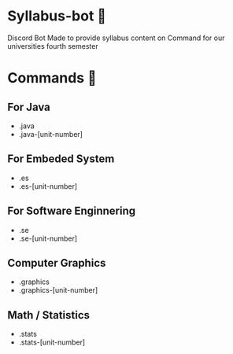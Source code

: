 # Syllabus-bot :robot:
Discord Bot Made to provide syllabus content on Command for our universities fourth semester

# Commands :email:

## For Java
- .java
- .java-[unit-number]

## For Embeded System
- .es
- .es-[unit-number]

## For Software Enginnering
- .se
- .se-[unit-number]

## Computer Graphics
- .graphics
- .graphics-[unit-number]

## Math / Statistics
- .stats
- .stats-[unit-number]

